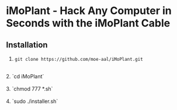 # iMoPlant - Hack Any Computer in Seconds with the iMoPlant Cable


## Installation

1. `git clone https://github.com/moe-aal/iMoPlant.git` </br>
</br>
2. `cd iMoPlant` </br>
</br>
3. `chmod 777 *.sh` </br>
</br>
4. `sudo ./installer.sh` </br>
</br>
